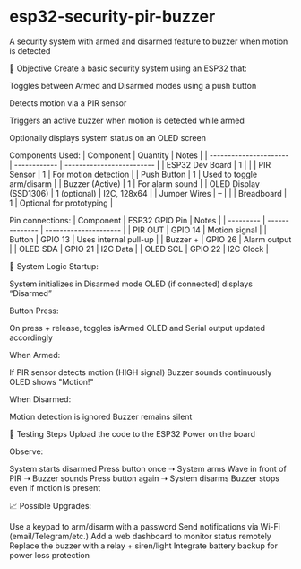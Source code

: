# esp32-security-pir-buzzer
A security system with armed and disarmed feature to buzzer when motion is detected

🔧 Objective
Create a basic security system using an ESP32 that:

Toggles between Armed and Disarmed modes using a push button

Detects motion via a PIR sensor

Triggers an active buzzer when motion is detected while armed

Optionally displays system status on an OLED screen

Components Used:
| Component              | Quantity     | Notes                     |
| ---------------------- | ------------ | ------------------------- |
| ESP32 Dev Board        | 1            |                           |
| PIR Sensor             | 1            | For motion detection      |
| Push Button            | 1            | Used to toggle arm/disarm |
| Buzzer (Active)        | 1            | For alarm sound           |
| OLED Display (SSD1306) | 1 (optional) | I2C, 128x64               |
| Jumper Wires           | –            |                           |
| Breadboard             | 1            | Optional for prototyping  |

Pin connections:
| Component | ESP32 GPIO Pin | Notes                 |
| --------- | -------------- | --------------------- |
| PIR OUT   | GPIO 14        | Motion signal         |
| Button    | GPIO 13        | Uses internal pull-up |
| Buzzer +  | GPIO 26        | Alarm output          |
| OLED SDA  | GPIO 21        | I2C Data              |
| OLED SCL  | GPIO 22        | I2C Clock             |


🧠 System Logic
Startup:

System initializes in Disarmed mode
OLED (if connected) displays “Disarmed”

Button Press:

On press + release, toggles isArmed
OLED and Serial output updated accordingly

When Armed:

If PIR sensor detects motion (HIGH signal)
Buzzer sounds continuously
OLED shows "Motion!"

When Disarmed:

Motion detection is ignored
Buzzer remains silent

🧪 Testing Steps
Upload the code to the ESP32
Power on the board

Observe:

System starts disarmed
Press button once ➝ System arms
Wave in front of PIR ➝ Buzzer sounds
Press button again ➝ System disarms
Buzzer stops even if motion is present

📈 Possible Upgrades:

Use a keypad to arm/disarm with a password
Send notifications via Wi-Fi (email/Telegram/etc.)
Add a web dashboard to monitor status remotely
Replace the buzzer with a relay + siren/light
Integrate battery backup for power loss protection

